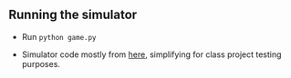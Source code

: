 ## Running the simulator ##
* Run `python game.py`

* Simulator code mostly from [here](https://github.com/vasumv/pokemon_ai), simplifying for class project testing purposes.